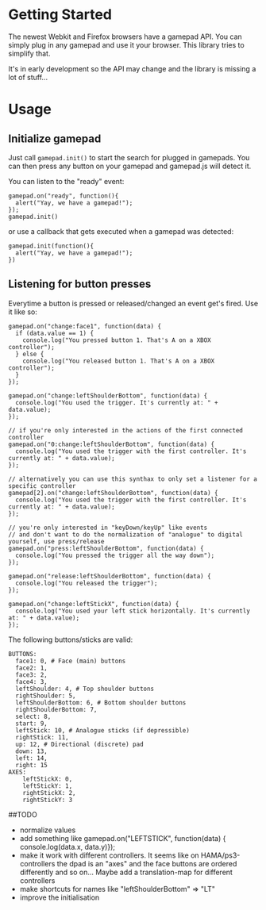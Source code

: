 # Getting Started
The newest Webkit and Firefox browsers have a gamepad API. You can simply plug in any gamepad and use it your browser.
This library tries to simplify that.

It's in early development so the API may change and the library is missing a lot of stuff...

# Usage

## Initialize gamepad
Just call `gamepad.init()` to start the search for plugged in gamepads. You can then press any button on your gamepad and gamepad.js will detect it.

You can listen to the "ready" event:
```
gamepad.on("ready", function(){
  alert("Yay, we have a gamepad!");
});
gamepad.init()
```


or use a callback that gets executed when a gamepad was detected:
```
gamepad.init(function(){
  alert("Yay, we have a gamepad!");
})
```

## Listening for button presses
Everytime a button is pressed or released/changed an event get's fired. Use it like so:
```
gamepad.on("change:face1", function(data) {
  if (data.value == 1) {
    console.log("You pressed button 1. That's A on a XBOX controller");
  } else {
    console.log("You released button 1. That's A on a XBOX controller");
  }
});

gamepad.on("change:leftShoulderBottom", function(data) {
  console.log("You used the trigger. It's currently at: " + data.value);
});  

// if you're only interested in the actions of the first connected controller
gamepad.on("0:change:leftShoulderBottom", function(data) {
  console.log("You used the trigger with the first controller. It's currently at: " + data.value);
}); 

// alternatively you can use this synthax to only set a listener for a specific controller
gamepad[2].on("change:leftShoulderBottom", function(data) {
  console.log("You used the trigger with the first controller. It's currently at: " + data.value);
}); 

// you're only interested in "keyDown/keyUp" like events
// and don't want to do the normalization of "analogue" to digital yourself, use press/release
gamepad.on("press:leftShoulderBottom", function(data) {
  console.log("You pressed the trigger all the way down");
}); 

gamepad.on("release:leftShoulderBottom", function(data) {
  console.log("You released the trigger");
}); 

gamepad.on("change:leftStickX", function(data) {
  console.log("You used your left stick horizontally. It's currently at: " + data.value);
});   
```
The following buttons/sticks are valid:
```
BUTTONS: 
  face1: 0, # Face (main) buttons
  face2: 1,
  face3: 2,
  face4: 3,
  leftShoulder: 4, # Top shoulder buttons
  rightShoulder: 5,
  leftShoulderBottom: 6, # Bottom shoulder buttons
  rightShoulderBottom: 7,
  select: 8,
  start: 9,
  leftStick: 10, # Analogue sticks (if depressible)
  rightStick: 11,
  up: 12, # Directional (discrete) pad
  down: 13,
  left: 14,
  right: 15
AXES:
	leftStickX: 0,
	leftStickY: 1,
	rightStickX: 2,
	rightStickY: 3  
```

##TODO
- normalize values
- add something like gamepad.on("LEFTSTICK", function(data) { console.log(data.x, data.y)});
- make it work with different controllers. It seems like on HAMA/ps3-controllers the dpad is an "axes" and the face buttons are ordered differently and so on... Maybe add a translation-map for different controllers
- make shortcuts for names like "leftShoulderBottom" => "LT"
- improve the initialisation